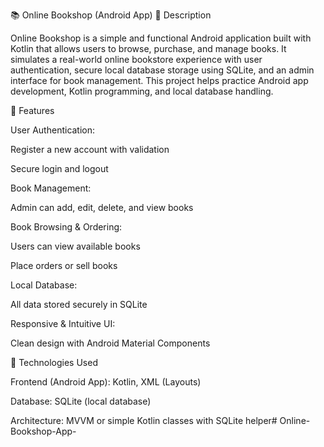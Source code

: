 📚 Online Bookshop (Android App)
📄 Description

Online Bookshop is a simple and functional Android application built with Kotlin that allows users to browse, purchase, and manage books. It simulates a real-world online bookstore experience with user authentication, secure local database storage using SQLite, and an admin interface for book management. This project helps practice Android app development, Kotlin programming, and local database handling.

🚀 Features

User Authentication:

Register a new account with validation

Secure login and logout

Book Management:

Admin can add, edit, delete, and view books

Book Browsing & Ordering:

Users can view available books

Place orders or sell books

Local Database:

All data stored securely in SQLite

Responsive & Intuitive UI:

Clean design with Android Material Components

🔧 Technologies Used

Frontend (Android App): Kotlin, XML (Layouts)

Database: SQLite (local database)

Architecture: MVVM or simple Kotlin classes with SQLite helper# Online-Bookshop-App-
